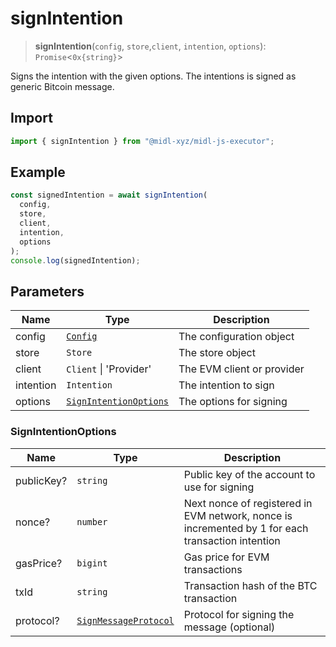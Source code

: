 # signIntention

> **signIntention**(`config`, `store`,`client`, `intention`, `options`): `Promise`\<`0x{string}`\>

Signs the intention with the given options. The intentions is signed as generic Bitcoin message.

## Import

```ts
import { signIntention } from "@midl-xyz/midl-js-executor";
```

## Example

```ts
const signedIntention = await signIntention(
  config,
  store,
  client,
  intention,
  options
);
console.log(signedIntention);
```

## Parameters

| Name      | Type                                                                          | Description                |
| --------- | ----------------------------------------------------------------------------- | -------------------------- |
| config    | [`Config`](../../bitcoin/configuration/index#creating-a-configuration-object) | The configuration object   |
| store     | `Store`                                                                       | The store object           |
| client    | `Client` \| 'Provider'                                                        | The EVM client or provider |
| intention | `Intention`                                                                   | The intention to sign      |
| options   | [`SignIntentionOptions`](#signintentionoptions)                               | The options for signing    |

### SignIntentionOptions

| Name       | Type                                                                                    | Description                                                                                       |
| ---------- | --------------------------------------------------------------------------------------- | ------------------------------------------------------------------------------------------------- |
| publicKey? | `string`                                                                                | Public key of the account to use for signing                                                      |
| nonce?     | `number`                                                                                | Next nonce of registered in EVM network, nonce is incremented by 1 for each transaction intention |
| gasPrice?  | `bigint`                                                                                | Gas price for EVM transactions                                                                    |
| txId       | `string`                                                                                | Transaction hash of the BTC transaction                                                           |
| protocol?  | [`SignMessageProtocol`](../../bitcoin/actions//signMessage.md#signmessageprotocol-enum) | Protocol for signing the message (optional)                                                       |
